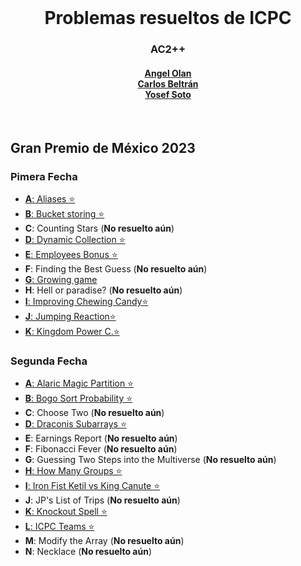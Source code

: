 <div align="center" id="top"><br>
<h1><b>Problemas resueltos de ICPC</b></h1>
<h3><b>AC2++</b></h3>
<h4>
<a href="https://github.com/AngelOlanC">Angel Olan</a><br>
<a href="https://github.com/CarlosDaniel111">Carlos Beltrán</a><br>
<a href="https://github.com/Yosef-E">Yosef Soto</a><br>
</h4>
</div>
<br>

## **Gran Premio de México 2023**

### Pimera Fecha

- [**A**: Aliases ⭐](https://github.com/CarlosDaniel111/programming-contest/blob/master/Gran%20Premio%20Mexico%202023%20Primera%20Fecha/A.cpp)
- [**B**: Bucket storing ⭐](https://github.com/CarlosDaniel111/programming-contest/blob/master/Gran%20Premio%20Mexico%202023%20Primera%20Fecha/B.cpp)
- **C**: Counting Stars (**No resuelto aún**)
- [**D**: Dynamic Collection ⭐](https://github.com/CarlosDaniel111/programming-contest/blob/master/Gran%20Premio%20Mexico%202023%20Primera%20Fecha/D.cpp)
- [**E**: Employees Bonus ⭐](https://github.com/CarlosDaniel111/programming-contest/blob/master/Gran%20Premio%20Mexico%202023%20Primera%20Fecha/E.cpp)
- **F**: Finding the Best Guess (**No resuelto aún**)
- [**G**: Growing game](https://github.com/CarlosDaniel111/programming-contest/blob/master/Gran%20Premio%20Mexico%202023%20Primera%20Fecha/G.cpp)
- **H**: Hell or paradise? (**No resuelto aún**)
- [**I**: Improving Chewing Candy⭐](https://github.com/CarlosDaniel111/programming-contest/blob/master/Gran%20Premio%20Mexico%202023%20Primera%20Fecha/I.cpp)
- [**J**: Jumping Reaction⭐](https://github.com/CarlosDaniel111/programming-contest/blob/master/Gran%20Premio%20Mexico%202023%20Primera%20Fecha/J.cpp)
- [**K**: Kingdom Power C.⭐](https://github.com/CarlosDaniel111/programming-contest/blob/master/Gran%20Premio%20Mexico%202023%20Primera%20Fecha/K.cpp)

### Segunda Fecha

- [**A**: Alaric Magic Partition ⭐](https://github.com/CarlosDaniel111/programming-contest/blob/master/Gran%20Premio%20Mexico%202023%20Segunda%20Fecha/A.cpp)
- [**B**: Bogo Sort Probability ⭐](https://github.com/CarlosDaniel111/programming-contest/blob/master/Gran%20Premio%20Mexico%202023%20Segunda%20Fecha/B.cpp)
- **C**: Choose Two (**No resuelto aún**)
- [**D**: Draconis Subarrays ⭐](https://github.com/CarlosDaniel111/programming-contest/blob/master/Gran%20Premio%20Mexico%202023%20Segunda%20Fecha/D.cpp)
- **E**: Earnings Report (**No resuelto aún**)
- **F**: Fibonacci Fever (**No resuelto aún**)
- **G**: Guessing Two Steps into the Multiverse (**No resuelto aún**)
- [**H**: How Many Groups ⭐](https://github.com/CarlosDaniel111/programming-contest/blob/master/Gran%20Premio%20Mexico%202023%20Segunda%20Fecha/H.cpp)
- [**I**: Iron Fist Ketil vs King Canute ⭐](https://github.com/CarlosDaniel111/programming-contest/blob/master/Gran%20Premio%20Mexico%202023%20Segunda%20Fecha/I.cpp)
- **J**: JP's List of Trips (**No resuelto aún**)
- [**K**: Knockout Spell ⭐](https://github.com/CarlosDaniel111/programming-contest/blob/master/Gran%20Premio%20Mexico%202023%20Segunda%20Fecha/K.cpp)
- [**L**: ICPC Teams ⭐](https://github.com/CarlosDaniel111/programming-contest/blob/master/Gran%20Premio%20Mexico%202023%20Segunda%20Fecha/L.cpp)
- **M**: Modify the Array (**No resuelto aún**)
- **N**: Necklace (**No resuelto aún**)
